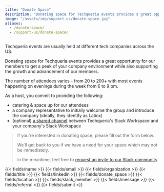 ```yaml
---
title: "Donate Space"
description: "Donating space for Techqueria events provides a great opportunity for our members to get a peek of your company environment while also supporting the growth and advancement of our members."
image: "/assets/img/support-us/donate-space.jpg"
aliases:
  - /donate-space/
  - /support-us/donate-space/
---
```


Techqueria events are usually held at different tech companies across the US.

Donating space for Techqueria events provides a great opportunity for our members to get a peek of your company environment while also supporting the growth and advancement of our members.

The number of attendees varies - from 20 to 200+ with most events happening on evenings during the week from 6 to 9 pm.

As a host, you commit to providing the following:

- catering & space up for our attendees
- a company representative to initially welcome the group and introduce the company (ideally, they identify as Latinx)
- (optional) [a shared channel](https://get.slack.help/hc/en-us/articles/115004151203-Create-shared-channels-on-a-workspace-beta-) between Techqueria's Slack Workspace and your company's Slack Workspace

> If you're interested in donating space, please fill out the form below.
>
> We'll get back to you if we have a need for your space which may not be immediately.
>
> In the meantime, feel free to [request an invite to our Slack community](/slack).

<form name="Donate Space" method="POST" data-netlify-recaptcha="true" data-netlify="true" class="form--centered" action="/success/">
  <input type="hidden" aria-label="Subject" name="_subject" value="Techqueria - Donate Space">
  {{< fields/name >}}
  {{< fields/email >}}
  {{< fields/organization >}}
  {{< fields/title >}}
  {{< fields/linkedin >}}
  {{< fields/donate_space >}}
  {{< fields/location >}}
  {{< fields/slack_member >}}
  {{< fields/message >}}
  {{< fields/referral >}}
  {{< fields/submit >}}
</form>
